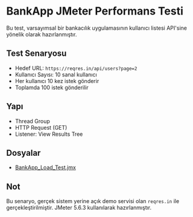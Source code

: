# BankApp JMeter Performans Testi

Bu test, varsayımsal bir bankacılık uygulamasının kullanıcı listesi API'sine yönelik olarak hazırlanmıştır.

##  Test Senaryosu

- Hedef URL: `https://reqres.in/api/users?page=2`
- Kullanıcı Sayısı: 10 sanal kullanıcı
- Her kullanıcı 10 kez istek gönderir
- Toplamda 100 istek gönderilir

##  Yapı

- Thread Group
- HTTP Request (GET)
- Listener: View Results Tree

##  Dosyalar

- [BankApp_Load_Test.jmx](./BankApp_Load_Test.jmx)

## Not

Bu senaryo, gerçek sistem yerine açık demo servisi olan `reqres.in` ile gerçekleştirilmiştir.
JMeter 5.6.3 kullanılarak hazırlanmıştır.
